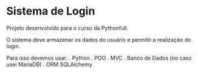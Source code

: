 # Sistema de Login

Projeto desenvolvido para o curso da Pythonfull.

O sistema deve armazenar os dados do usuário e permitir a realização do login.

Para isso devemos usar:
. Python
. POO
. MVC
. Banco de Dados (no caso usei MariaDB)
. ORM SQLAlchemy
